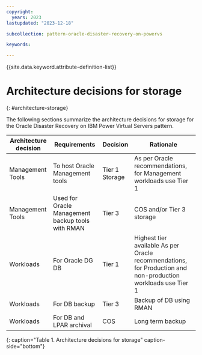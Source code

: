 ```yaml
---
copyright:
  years: 2023
lastupdated: "2023-12-18"

subcollection: pattern-oracle-disaster-recovery-on-powervs

keywords:

---
```

{{site.data.keyword.attribute-definition-list}}

# Architecture decisions for storage
{: #architecture-storage}

The following sections summarize the architecture decisions for storage for the Oracle Disaster Recovery on IBM Power Virtual Servers pattern.

| **Architecture decision** | **Requirements**                                  | **Decision**   | **Rationale**                                                                                                |
|---------------------------|---------------------------------------------------|----------------|--------------------------------------------------------------------------------------------------------------|
| Management Tools          | To host Oracle Management tools                   | Tier 1 Storage | As per Oracle recommendations, for Management workloads use Tier 1                                           |
| Management Tools          | Used for Oracle Management backup tools with RMAN | Tier 3         | COS and/or Tier 3 storage                                                                                    |
| Workloads                 | For Oracle DG DB                                  | Tier 1         | Highest tier available As per Oracle recommendations, for Production and non-production workloads use Tier 1 |
| Workloads                 | For DB backup                                     | Tier 3         | Backup of DB using RMAN                                                                                      |
| Workloads                 | For DB and LPAR archival                          | COS            | Long term backup                                                                                             |
{: caption="Table 1. Architecture decisions for storage" caption-side="bottom"}
